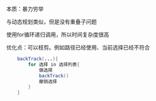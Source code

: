 
本质：暴力穷举

与动态规划类似，但是没有重叠子问题

使用for循环递归调用，所以时间复杂度很高

优化点：可以枝剪。例如路径已经使用、当前选择已经不符合

```java
	backTrack(...){
		for 选择 in 选择列表{
			做选择
			backTrack()
			撤销选择
		}	
	}
```